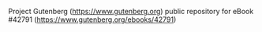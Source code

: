 Project Gutenberg (https://www.gutenberg.org) public repository for eBook #42791 (https://www.gutenberg.org/ebooks/42791)
